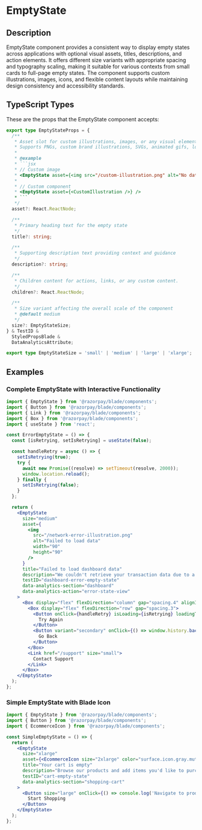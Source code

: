 # EmptyState

## Description

EmptyState component provides a consistent way to display empty states across applications with optional visual assets, titles, descriptions, and action elements. It offers different size variants with appropriate spacing and typography scaling, making it suitable for various contexts from small cards to full-page empty states. The component supports custom illustrations, images, icons, and flexible content layouts while maintaining design consistency and accessibility standards.

## TypeScript Types

These are the props that the EmptyState component accepts:

````typescript
export type EmptyStateProps = {
  /**
   * Asset slot for custom illustrations, images, or any visual element.
   * Supports PNGs, custom brand illustrations, SVGs, animated gifs, lottie components etc.
   *
   * @example
   * ```jsx
   * // Custom image
   * <EmptyState asset={<img src="/custom-illustration.png" alt="No data" />} />
   *
   * // Custom component
   * <EmptyState asset={<CustomIllustration />} />
   * ```
   */
  asset?: React.ReactNode;

  /**
   * Primary heading text for the empty state
   */
  title?: string;

  /**
   * Supporting description text providing context and guidance
   */
  description?: string;

  /**
   * Children content for actions, links, or any custom content.
   */
  children?: React.ReactNode;

  /**
   * Size variant affecting the overall scale of the component
   * @default medium
   */
  size?: EmptyStateSize;
} & TestID &
  StyledPropsBlade &
  DataAnalyticsAttribute;

export type EmptyStateSize = 'small' | 'medium' | 'large' | 'xlarge';
````

## Examples

### Complete EmptyState with Interactive Functionality

```jsx
import { EmptyState } from '@razorpay/blade/components';
import { Button } from '@razorpay/blade/components';
import { Link } from '@razorpay/blade/components';
import { Box } from '@razorpay/blade/components';
import { useState } from 'react';

const ErrorEmptyState = () => {
  const [isRetrying, setIsRetrying] = useState(false);

  const handleRetry = async () => {
    setIsRetrying(true);
    try {
      await new Promise((resolve) => setTimeout(resolve, 2000));
      window.location.reload();
    } finally {
      setIsRetrying(false);
    }
  };

  return (
    <EmptyState
      size="medium"
      asset={
        <img
          src="/network-error-illustration.png"
          alt="Failed to load data"
          width="90"
          height="90"
        />
      }
      title="Failed to load dashboard data"
      description="We couldn't retrieve your transaction data due to a network issue. Please check your connection and try again, or contact support if the problem persists."
      testID="dashboard-error-empty-state"
      data-analytics-section="dashboard"
      data-analytics-action="error-state-view"
    >
      <Box display="flex" flexDirection="column" gap="spacing.4" alignItems="center">
        <Box display="flex" flexDirection="row" gap="spacing.3">
          <Button onClick={handleRetry} isLoading={isRetrying} loadingText="Retrying...">
            Try Again
          </Button>
          <Button variant="secondary" onClick={() => window.history.back()}>
            Go Back
          </Button>
        </Box>
        <Link href="/support" size="small">
          Contact Support
        </Link>
      </Box>
    </EmptyState>
  );
};
```

### Simple EmptyState with Blade Icon

```jsx
import { EmptyState } from '@razorpay/blade/components';
import { Button } from '@razorpay/blade/components';
import { EcommerceIcon } from '@razorpay/blade/components';

const SimpleEmptyState = () => {
  return (
    <EmptyState
      size="xlarge"
      asset={<EcommerceIcon size="2xlarge" color="surface.icon.gray.muted" />}
      title="Your cart is empty"
      description="Browse our products and add items you'd like to purchase."
      testID="cart-empty-state"
      data-analytics-section="shopping-cart"
    >
      <Button size="large" onClick={() => console.log('Navigate to products')}>
        Start Shopping
      </Button>
    </EmptyState>
  );
};
```

